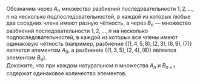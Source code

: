 Обозначим через $A_n$ множество разбиений последовательности $1, 2, \dots, 
n$ на несколько подпоследовательностей, в каждой из которых любые 
два соседних члена имеют разную чётность, а через $B_n$ — множество 
разбиений последовательности $1, 2, \dots, n$ на несколько 
подпоследовательностей, в каждой из которых все члены имеют 
одинаковую чётность (например, разбиение $\{(1, 4, 5, 8), (2, 3), (6, 9), (7)\}$ 
является элементом $A_9$, а разбиение $\{(1, 3, 5), (2, 4), (6)\}$ 
является элементом $B_6$). 
<br>
   Докажите, что при каждом натуральном $n$ множества $A_n$ и $B_{n+1}$ 
содержат одинаковое количество элементов.